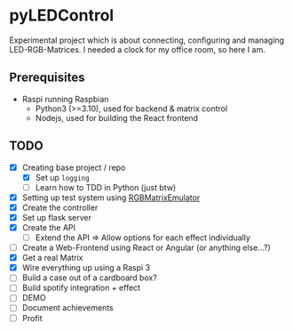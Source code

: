# pyLEDControl

Experimental project which is about connecting, configuring and managing LED-RGB-Matrices.
I needed a clock for my office room, so here I am.

## Prerequisites
- Raspi running Raspbian
  - Python3 (>=3.10), used for backend & matrix control
  - Nodejs, used for building the React frontend 

## TODO

- [x] Creating base project / repo
  - [x] Set up `logging`
  - [ ] Learn how to TDD in Python (just btw)
- [x] Setting up test system using [RGBMatrixEmulator](https://github.com/ty-porter/RGBMatrixEmulator)
- [x] Create the controller
- [x] Set up flask server
- [x] Create the API
  - [ ] Extend the API => Allow options for each effect individually
- [ ] Create a Web-Frontend using React or Angular (or anything else...?)
- [x] Get a real Matrix
- [x] Wire everything up using a Raspi 3
- [ ] Build a case out of a cardboard box?
- [ ] Build spotify integration + effect
- [ ] DEMO 
- [ ] Document achievements
- [ ] Profit
